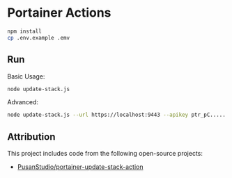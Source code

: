 # Portainer Actions

```bash
npm install
cp .env.example .emv
```

## Run

Basic Usage:

```bash
node update-stack.js
```

Advanced:

```bash
node update-stack.js --url https://localhost:9443 --apikey ptr_pC......5c/VU= --endpoint 2 --stack 3
```

## Attribution

This project includes code from the following open-source projects:

* [PusanStudio/portainer-update-stack-action](https://github.com/PusanStudio/portainer-update-stack-action)
